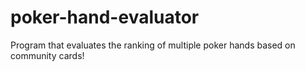 # poker-hand-evaluator
 Program that evaluates the ranking of multiple poker hands based on community cards!
